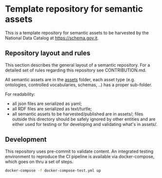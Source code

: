 # Template repository for semantic assets

This is a template repository for semantic assets to be harvested
by the National Data Catalog at https://schema.gov.it.

## Repository layout and rules

This section describes the general layout of a semantic
repository.
For a detailed set of rules regarding this repository
see CONTRIBUTION.md.

All semantic assets are in the [assets](assets/) folder,
each asset type (e.g. ontologies, controlled vocabularies, schemas, ..)
has a proper sub-folder.

For readability:

- all json files are serialized as yaml;
- all RDF files are serialized as text/turtle;
- all semantic assets to be harvested/published are in assets/;
  files outside this directory should be safely ignored by other entities
  and are either used for testing or for developing and validating what's in assets/.


## Development

This repository uses pre-commit to validate content.
An integrated testing environment to reproduce the CI pipeline
is available via docker-compose, which goes on thru a set of steps.

```bash
docker-compose -f docker-compose-test.yml up
```
